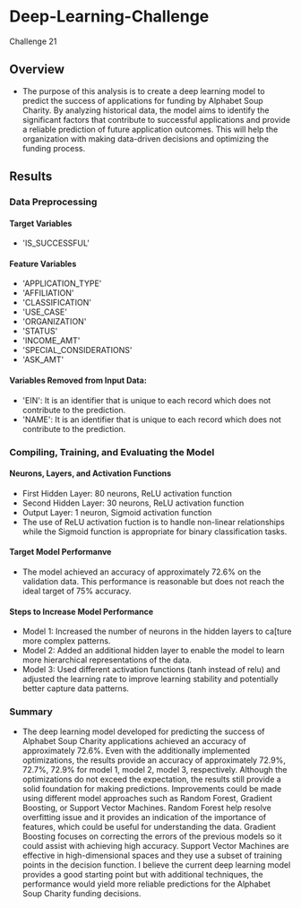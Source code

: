 # Deep-Learning-Challenge
Challenge 21
## Overview
- The purpose of this analysis is to create a deep learning model to predict the success of applications for funding by Alphabet Soup Charity. By analyzing historical data, the model aims to identify the significant factors that contribute to successful applications and provide a reliable prediction of future application outcomes. This will help the organization with making data-driven decisions and optimizing the funding process.
## Results

### Data Preprocessing
#### Target Variables
- 'IS_SUCCESSFUL'
#### Feature Variables
- 'APPLICATION_TYPE'
- 'AFFILIATION'
- 'CLASSIFICATION'
- 'USE_CASE'
- 'ORGANIZATION'
- 'STATUS'
- 'INCOME_AMT'
- 'SPECIAL_CONSIDERATIONS'
- 'ASK_AMT'
#### Variables Removed from Input Data:
- 'EIN': It is an identifier that is unique to each record which does not contribute to the prediction.
- 'NAME': It is an identifier that is unique to each record which does not contribute to the prediction.

### Compiling, Training, and Evaluating the Model
#### Neurons, Layers, and Activation Functions
- First Hidden Layer: 80 neurons, ReLU activation function
- Second Hidden Layer: 30 neurons, ReLU activation function
- Output Layer: 1 neuron, Sigmoid activation function
- The use of ReLU activation fuction is to handle non-linear relationships while the Sigmoid function is appropriate for binary classification tasks.
#### Target Model Performanve
- The model achieved an accuracy of approximately 72.6% on the validation data. This performance is reasonable but does not reach the ideal target of 75% accuracy.
#### Steps to Increase Model Performance
- Model 1: Increased the number of neurons in the hidden layers to ca[ture more complex patterns.
- Model 2: Added an additional hidden layer to enable the model to learn more hierarchical representations of the data.
- Model 3: Used different activation functions (tanh instead of relu) and adjusted the learning rate to improve learning stability and potentially better capture data patterns.

### Summary
- The deep learning model developed for predicting the success of Alphabet Soup Charity applications achieved an accuracy of approximately 72.6%. Even with the additionally implemented optimizations, the results provide an accuracy of approximately 72.9%, 72.7%, 72.9% for model 1, model 2, model 3, respectively. Although the optimizations do not exceed the expectation, the results still provide a solid foundation for making predictions. Improvements could be made using different model approaches such as Random Forest, Gradient Boosting, or Support Vector Machines. Random Forest help resolve overfitting issue and it provides an indication of the importance of features, which could be useful for understanding the data. Gradient Boosting focuses on correcting the errors of the previous models so it could assist with achieving high accuracy. Support Vector Machines are effective in high-dimensional spaces and they use a subset of training points in the decision function. I believe the current deep learning model provides a good starting point but with additional techniques, the performance would yield more reliable predictions for the Alphabet Soup Charity funding decisions.

